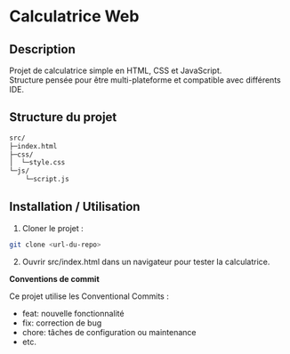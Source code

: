 # Calculatrice Web

## Description
Projet de calculatrice simple en HTML, CSS et JavaScript.  
Structure pensée pour être multi-plateforme et compatible avec différents IDE.

## Structure du projet
```bash
src/
├─index.html
├─css/
│  └─style.css
└─js/
    └─script.js
```
## Installation / Utilisation
1. Cloner le projet :  

```bash
git clone <url-du-repo>
```   

2. Ouvrir src/index.html dans un navigateur pour tester la calculatrice.  

**Conventions de commit**

Ce projet utilise les Conventional Commits :  

- feat: nouvelle fonctionnalité
- fix: correction de bug
- chore: tâches de configuration ou maintenance
- etc.
